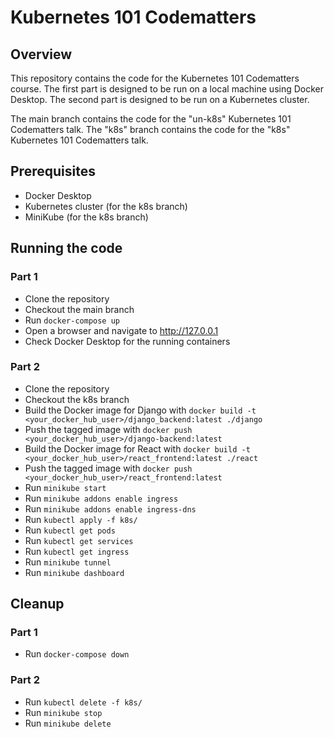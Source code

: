 # Kubernetes 101 Codematters

## Overview

This repository contains the code for the Kubernetes 101 Codematters course. The first part is designed to be run on a local machine using Docker Desktop.
The second part is designed to be run on a Kubernetes cluster.

The main branch contains the code for the "un-k8s" Kubernetes 101 Codematters talk.
The "k8s" branch contains the code for the "k8s" Kubernetes 101 Codematters talk.

## Prerequisites

- Docker Desktop
- Kubernetes cluster (for the k8s branch)
- MiniKube (for the k8s branch)

## Running the code

### Part 1

- Clone the repository
- Checkout the main branch
- Run `docker-compose up`
- Open a browser and navigate to http://127.0.0.1
- Check Docker Desktop for the running containers

### Part 2

- Clone the repository
- Checkout the k8s branch
- Build the Docker image for Django with `docker build -t <your_docker_hub_user>/django_backend:latest ./django`
- Push the tagged image with `docker push <your_docker_hub_user>/django-backend:latest`
- Build the Docker image for React with `docker build -t <your_docker_hub_user>/react_frontend:latest ./react`
- Push the tagged image with `docker push <your_docker_hub_user>/react_frontend:latest`
- Run `minikube start`
- Run `minikube addons enable ingress`
- Run `minikube addons enable ingress-dns`
- Run `kubectl apply -f k8s/`
- Run `kubectl get pods`
- Run `kubectl get services`
- Run `kubectl get ingress`
- Run `minikube tunnel`
- Run `minikube dashboard`

## Cleanup

### Part 1

- Run `docker-compose down`

### Part 2

- Run `kubectl delete -f k8s/`
- Run `minikube stop`
- Run `minikube delete`
